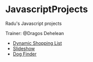 # JavascriptProjects
Radu's Javascript projects

 Trainer: @Dragos Dehelean
* [Dynamic Shopping List](http://htmlpreview.github.io/?https://github.com/RaduLecca/JavascriptProjects/blob/master/Dynamic-Shopping-list/Dynamic-Shopping-List.html)
* [Slideshow](http://htmlpreview.github.io/?https://github.com/RaduLecca/JavascriptProjects/blob/master/Slideshow/index.html)
* [Dog Finder](https://htmlpreview.github.io/?https://github.com/RaduLecca/JavascriptProjects/blob/master/dog%20searcher/start/index.html)
